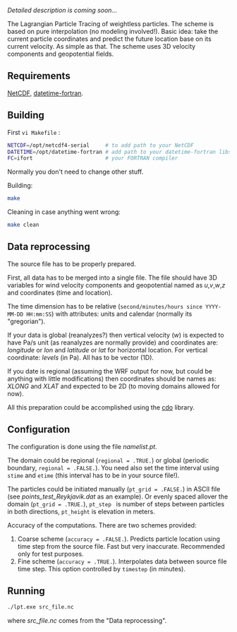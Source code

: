 *Detailed description is coming soon...*



The Lagrangian Particle Tracing of weightless particles. The scheme is based on pure interpolation (no modeling involved!). Basic idea: take the current particle coordinates and predict the future location base on its current velocity. As simple as that. The scheme uses 3D velocity components and geopotential fields.

## Requirements

[NetCDF](https://www.unidata.ucar.edu/), [datetime-fortran](https://github.com/wavebitscientific/datetime-fortran).

## Building 

First `vi Makefile` :

```bash
NETCDF=/opt/netcdf4-serial     # to add path to your NetCDF
DATETIME=/opt/datetime-fortran # add path to your datetime-fortran libs
FC=ifort                       # your FORTRAN compiler
```

Normally you don't need to change other stuff.

Building:

```bash
make
```

Cleaning in case anything went wrong:

```bash
make clean
```

## Data reprocessing

The  source file has to be properly prepared. 

First, all data has to be merged into a single file. The file should have 3D variables for wind velocity components and geopotential named as *u*,*v*,*w*,*z* and coordinates (time and location). 

The time dimension has to be relative (`second/minutes/hours since YYYY-MM-DD HH:mm:SS`) with attributes: units and calendar (normally its "gregorian").

If your data is global (reanalyzes?) then vertical velocity (*w*) is expected to have Pa/s unit (as reanalyzes are normally provide) and coordinates are: *longitude* or *lon* and *latitude* or *lat* for horizontal location. For vertical coordinate: *levels* (in Pa). All has to be vector (1D).

If you date is regional (assuming the WRF output for now, but could be anything with little modifications) then coordinates should be names as: *XLONG* and *XLAT* and expected to be 2D (to moving domains allowed for now). 

All this preparation could be accomplished using the [cdo](https://code.mpimet.mpg.de/projects/cdo/) library.

## Configuration

The configuration is done using the file *namelist.pt*.

The domain could be regional (`regional = .TRUE.`) or global (periodic boundary, `regional = .FALSE.`). You need also set the time interval using `stime` and `etime` (this interval has to be in your source file!).

The particles could be initiated manually (`pt_grid = .FALSE.`) in ASCII file (see *points_test_Reykjavik.dat* as an example). Or evenly spaced allover the domain (`pt_grid = .TRUE.`), `pt_step ` is number of steps between particles in both directions, `pt_height` is elevation in meters. 

Accuracy of the computations. There are two schemes provided: 

1. Coarse scheme (`accuracy = .FALSE.`). Predicts particle location using time step from the source file. Fast but very inaccurate. Recommended only for test purposes. 
2. Fine scheme (`accuracy = .TRUE.`). Interpolates data between source file time step. This option controlled by `timestep` (in minutes).

## Running

```bash
./lpt.exe src_file.nc
```

where *src_file.nc* comes from the "Data reprocessing".



